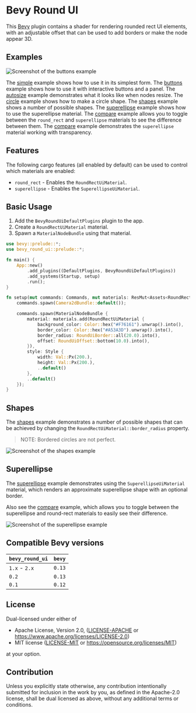 # Bevy Round UI

This [Bevy](https://bevyengine.org/) plugin contains a shader for rendering rounded rect UI elements, with an
adjustable offset that can be used to add borders or make the node appear 3D.

## Examples

![Screenshot of the buttons example](https://raw.githubusercontent.com/robertdodd/bevy_round_ui/master/images/screenshot.png)

The [simple](https://github.com/robertdodd/bevy_round_ui/blob/master/examples/simple.rs) example shows how to use it
in its simplest form. The [buttons](https://github.com/robertdodd/bevy_round_ui/blob/master/examples/buttons.rs)
example shows how to use it with interactive buttons and a panel. The
[autosize](https://github.com/robertdodd/bevy_round_ui/blob/master/examples/autosize.rs) example demonstrates what it
looks like when nodes resize. The [circle](https://github.com/robertdodd/bevy_round_ui/blob/master/examples/circle.rs)
example shows how to make a circle shape. The
[shapes](https://github.com/robertdodd/bevy_round_ui/blob/master/examples/shapes.rs) example shows a number of possible
shapes. The [superellipse](https://github.com/robertdodd/bevy_round_ui/blob/master/examples/superellipse.rs) example
shows how to use the superellipse material. The
[compare](https://github.com/robertdodd/bevy_round_ui/blob/master/examples/compare.rs) example allows you to toggle
between the `round_rect` and `superellipse` materials to see the difference between them. The
[compare](https://github.com/robertdodd/bevy_round_ui/blob/master/examples/superellipse_transparency.rs) example
demonstrates the `superellipse` material working with transparency.

## Features

The following cargo features (all enabled by default) can be used to control which materials are enabled:

- `round_rect` - Enables the `RoundRectUiMaterial`.
- `superellipse` - Enables the `SuperellipseUiMaterial`.

## Basic Usage

1. Add the `BevyRoundUiDefaultPlugins` plugin to the app.
2. Create a `RoundRectUiMaterial` material.
3. Spawn a `MaterialNodeBundle` using that material.

```rust
use bevy::prelude::*;
use bevy_round_ui::prelude::*;

fn main() {
    App::new()
        .add_plugins((DefaultPlugins, BevyRoundUiDefaultPlugins))
        .add_systems(Startup, setup)
        .run();
}

fn setup(mut commands: Commands, mut materials: ResMut<Assets<RoundRectUiMaterial>>) {
    commands.spawn(Camera2dBundle::default());

    commands.spawn(MaterialNodeBundle {
        material: materials.add(RoundRectUiMaterial {
            background_color: Color::hex("#F76161").unwrap().into(),
            border_color: Color::hex("#A53A3D").unwrap().into(),
            border_radius: RoundUiBorder::all(20.0).into(),
            offset: RoundUiOffset::bottom(10.0).into(),
        }),
        style: Style {
            width: Val::Px(200.),
            height: Val::Px(200.),
            ..default()
        },
        ..default()
    });
}
```

## Shapes

The [shapes](https://github.com/robertdodd/bevy_round_ui/blob/master/examples/shapes.rs) example demonstrates a number
of possible shapes that can be achieved by changing the `RoundRectUiMaterial::border_radius` property.

> NOTE: Bordered circles are not perfect.

![Screenshot of the shapes example](https://raw.githubusercontent.com/robertdodd/bevy_round_ui/master/images/shapes.png)

## Superellipse

The [superellipse](https://github.com/robertdodd/bevy_round_ui/blob/master/examples/superellipse.rs) example
demonstrates using the `SuperellipseUiMaterial` material, which renders an approximate superellipse shape with an
optional border.

Also see the [compare](https://github.com/robertdodd/bevy_round_ui/blob/master/examples/compare.rs) example, which
allows you to toggle between the superellipse and round-rect materials to easily see their difference.

![Screenshot of the superellipse example](https://raw.githubusercontent.com/robertdodd/bevy_round_ui/master/images/superellipse.png)

## Compatible Bevy versions

| `bevy_round_ui` | `bevy` |
|:----------------|:-------|
| `1.x` - `2.x`   | `0.13` |
| `0.2`           | `0.13` |
| `0.1`           | `0.12` |

## License

Dual-licensed under either of

- Apache License, Version 2.0,
  ([LICENSE-APACHE](https://github.com/robertdodd/bevy_round_ui/blob/master/LICENSE-APACHE) or
  https://www.apache.org/licenses/LICENSE-2.0)
- MIT license ([LICENSE-MIT](https://github.com/robertdodd/bevy_round_ui/blob/master/LICENSE-MIT) or
  https://opensource.org/licenses/MIT)

at your option.

## Contribution

Unless you explicitly state otherwise, any contribution intentionally submitted for inclusion in the work by you, as
defined in the Apache-2.0 license, shall be dual licensed as above, without any additional terms or conditions.

